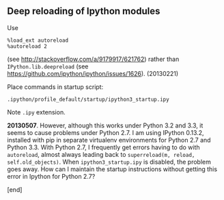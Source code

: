 ## Deep reloading of Ipython modules

Use
```
%load_ext autoreload
%autoreload 2
```
(see http://stackoverflow.com/a/9179917/621762) rather than `IPython.lib.deepreload` (see https://github.com/ipython/ipython/issues/1626). (20130221)

Place commands in startup script:

    .ipython/profile_default/startup/ipython3_startup.ipy

Note `.ipy` extension. 

**20130507**. However, although this works under Python 3.2 and 3.3, it seems to cause problems under Python 2.7. I am using IPython 0.13.2, installed with pip in separate virtualenv environments for Python 2.7 and Python 3.3. With Python 2.7, I frequently get errors having to do with `autoreload`, almost always leading back to `superreload(m, reload, self.old_objects)`. When `ipython3_startup.ipy` is disabled, the problem goes away. How can I maintain the startup instructions without getting this error in Ipython for Python 2.7?

[end]
